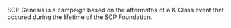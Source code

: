 SCP Genesis is a campaign based on the aftermaths of a K-Class event that occured during the lifetime of the SCP Foundation.
